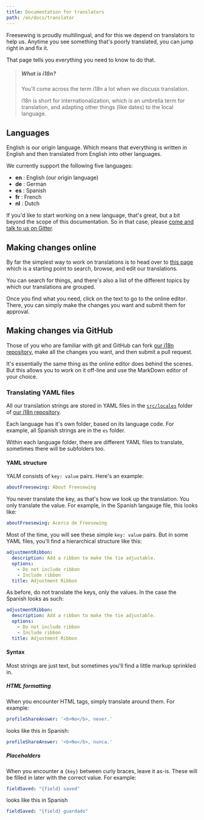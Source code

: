 ```yaml
---
title: Documentation for translators
path: /en/docs/translator
---
```


Freesewing is proudly multilingual, and for this we depend on translators to help us.
Anytime you see something that's poorly translated, you can jump right in and fix it.

That page tells you everything you need to know to do that.

> ##### What is i18n?
> You'll come across the term *i18n* a lot when we discuss translation.
>
> i18n is short for internationalization, which is an umbrella term for
> translation, and adapting other things (like dates) to the local language.

## Languages

English is our origin language. Which means that everything is written in English
and then translated from English into other languages.

We currently support the following five languages:

  - **en** : English (our origin language)
  - **de** : German
  - **es** : Spanish
  - **fr** : French
  - **nl** : Dutch

If you'd like to start working on a new language, that's great, but a bit
beyond the scope of this documentation. So in that case, 
please [come and talk to us on Gitter](https://gitter.im/freesewing/freesewing).


## Making changes online

By far the simplest way to work on translations is to head over 
to [this page](/en/edit/i18n) which is a starting point to search, browse, and edit
our translations.

You can search for things, and there's also a list of the different topics by which our
translations are grouped.

Once you find what you need, click on the text to go to the online editor. There, you
can simply make the changes you want and submit them for approval.

## Making changes via GitHub

Those of you who are familiar with git and GitHub can fork [our i18n repository](https://github.com/freesewing/i18n), make all the changes you want, and then submit a pull request.

It's essentially the same thing as the online editor does behind the scenes. 
But this allows you to work on it off-line and use the MarkDown editor of your choice.

### Translating YAML files

All our translation strings are stored in YAML files in 
the [`src/locales`](https://github.com/freesewing/i18n/tree/develop/src/locales) folder of 
[our i18n repository](https://github.com/freesewing/i18n).

Each language has it's own folder, based on its language code.
For example, all Spanish strings are in the `es` folder.

Within each language folder, there are different YAML files to translate, sometimes 
there will be subfolders too.

#### YAML structure

YALM consists of `key: value` pairs. Here's an example:

```yaml
aboutFreesewing: About Freesewing
```

You never translate the key, as that's how we look up the translation.
You only translate the value. For example, in the Spanish langauge file, this
looks like:

```yaml
aboutFreesewing: Acerca de Freesewing
```

Most of the time, you will see these simple `key: value` pairs.
But in some YAML files, you'll find a hierarchical structure like this:

```yaml
adjustmentRibbon:
  description: Add a ribbon to make the tie adjustable.
  options:
    - Do not include ribbon
    - Include ribbon
  title: Adjustment Ribbon
```

As before, do not translate the keys, only the values. In the case the Spanish looks as such:

```yaml
adjustmentRibbon:
  description: Add a ribbon to make the tie adjustable.
  options:
    - Do not include ribbon
    - Include ribbon
  title: Adjustment Ribbon
```

#### Syntax

Most strings are just text, but sometimes you'll find a little markup sprinkled in.

##### HTML formatting

When you encounter HTML tags, simply translate around them. For example:

```yaml
profileShareAnswer: '<b>No</b>, never.'
```

looks like this in Spanish:

```yaml
profileShareAnswer: '<b>No</b>, nunca.'
```

##### Placeholders

When you encounter a `{key}` between curly braces, leave it as-is.
These will be filled in later with the correct value. For example:

```yaml
fieldSaved: "{field} saved"
```

looks like this in Spanish

```yaml
fieldSaved: "{field} guardado"
```
